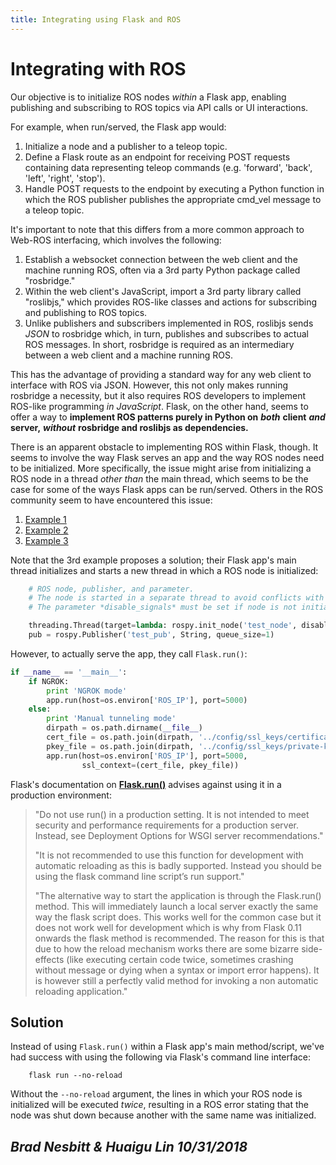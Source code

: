 ```yaml
---
title: Integrating using Flask and ROS
---
```

# Integrating with ROS

Our objective is to initialize ROS nodes _within_ a Flask app, enabling publishing and subscribing to ROS topics via API calls or UI interactions.

For example, when run/served, the Flask app would:

1. Initialize a node and a publisher to a teleop topic.
2. Define a Flask route as an endpoint for receiving POST requests containing data representing teleop commands \(e.g. 'forward', 'back', 'left', 'right', 'stop'\).
3. Handle POST requests to the endpoint by executing a Python function in which the ROS publisher publishes the appropriate cmd\_vel message to a teleop topic.

It's important to note that this differs from a more common approach to Web-ROS interfacing, which involves the following:

1. Establish a websocket connection between the web client and the machine running ROS, often via a 3rd party Python package called "rosbridge."
2. Within the web client's JavaScript, import a 3rd party library called "roslibjs," which provides ROS-like classes and actions for subscribing and publishing to ROS topics.
3. Unlike publishers and subscribers implemented in ROS, roslibjs sends _JSON_ to rosbridge which, in turn, publishes and subscribes to actual ROS messages. In short, rosbridge is required as an intermediary between a web client and a machine running ROS.

This has the advantage of providing a standard way for any web client to interface with ROS via JSON. However, this not only makes running rosbridge a necessity, but it also requires ROS developers to implement ROS-like programming _in JavaScript_. Flask, on the other hand, seems to offer a way to **implement ROS patterns purely in Python on** _**both**_ **client** _**and**_ **server,** _**without**_ **rosbridge and roslibjs as dependencies.**

There is an apparent obstacle to implementing ROS within Flask, though. It seems to involve the way Flask serves an app and the way ROS nodes need to be initialized. More specifically, the issue might arise from initializing a ROS node in a thread _other than_ the main thread, which seems to be the case for some of the ways Flask apps can be run/served. Others in the ROS community seem to have encountered this issue:

1. [Example 1](https://answers.ros.org/question/234418/easiest-way-to-implement-http-server-that-can-send-ros-messages/)
1. [Example 2](https://amp.reddit.com/r/ROS/comments/42w04t/running_a_web_server_in_ros/)
1. [Example 3](http://ros-users.122217.n3.nabble.com/Discourse-ros-org-ROS-Projects-Flask-ask-ros-a-ROS-node-inside-an-Amazon-Alexa-web-service-td4027381.html)

Note that the 3rd example proposes a solution; their Flask app's main thread initializes and starts a new thread in which a ROS node is initialized:

```python
    # ROS node, publisher, and parameter.
    # The node is started in a separate thread to avoid conflicts with Flask.
    # The parameter *disable_signals* must be set if node is not initialized in the main thread.

    threading.Thread(target=lambda: rospy.init_node('test_node', disable_signals=True)).start()
    pub = rospy.Publisher('test_pub', String, queue_size=1)
```

However, to actually serve the app, they call `Flask.run()`:

```python
if __name__ == '__main__':
    if NGROK:
        print 'NGROK mode'
        app.run(host=os.environ['ROS_IP'], port=5000)
    else:
        print 'Manual tunneling mode'
        dirpath = os.path.dirname(__file__)
        cert_file = os.path.join(dirpath, '../config/ssl_keys/certificate.pem')
        pkey_file = os.path.join(dirpath, '../config/ssl_keys/private-key.pem')
        app.run(host=os.environ['ROS_IP'], port=5000,
                ssl_context=(cert_file, pkey_file))
```

Flask's documentation on [**Flask.run\(\)**](http://flask.pocoo.org/docs/0.12/api/) advises against using it in a production environment:

> "Do not use run\(\) in a production setting. It is not intended to meet security and performance requirements for a production server. Instead, see Deployment Options for WSGI server recommendations."
>
> "It is not recommended to use this function for development with automatic reloading as this is badly supported. Instead you should be using the flask command line script’s run support."
>
> "The alternative way to start the application is through the Flask.run\(\) method. This will immediately launch a local server exactly the same way the flask script does. This works well for the common case but it does not work well for development which is why from Flask 0.11 onwards the flask method is recommended. The reason for this is that due to how the reload mechanism works there are some bizarre side-effects \(like executing certain code twice, sometimes crashing without message or dying when a syntax or import error happens\). It is however still a perfectly valid method for invoking a non automatic reloading application."

## Solution

Instead of using `Flask.run()` within a Flask app's main method/script, we've had success with using the following via Flask's command line interface:

```text
    flask run --no-reload
```

Without the `--no-reload` argument, the lines in which your ROS node is initialized will be executed _twice_, resulting in a ROS error stating that the node was shut down because another with the same name was initialized.

## _Brad Nesbitt & Huaigu Lin 10/31/2018_
